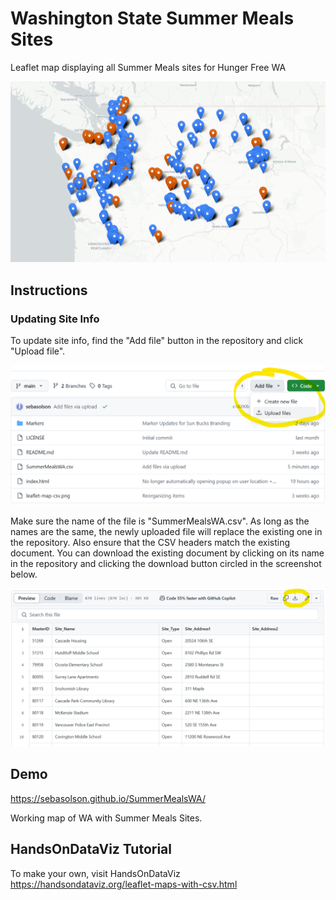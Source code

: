 # Washington State Summer Meals Sites
Leaflet map displaying all Summer Meals sites for Hunger Free WA

![Screenshot of map](leaflet-map-csv.png)

## Instructions
### Updating Site Info
To update site info, find the "Add file" button in the repository and click "Upload file". 

![Screenshot of repository](UpdateSiteInfo.png)

Make sure the name of the file is "SummerMealsWA.csv". As long as the names are the same, the newly uploaded file will replace the existing one in the repository.
Also ensure that the CSV headers match the existing document. You can download the existing document by clicking on its name in the repository and clicking the download button circled in the screenshot below.

![Download button](DownloadCSV.png)

## Demo
https://sebasolson.github.io/SummerMealsWA/

Working map of WA with Summer Meals Sites.

## HandsOnDataViz Tutorial
To make your own, visit HandsOnDataViz
https://handsondataviz.org/leaflet-maps-with-csv.html

